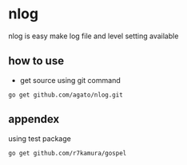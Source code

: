 # nlog

nlog is easy make log file and  level setting available

## how to use

* get source using git command

```
go get github.com/agato/nlog.git
```



## appendex


using test package

```
go get github.com/r7kamura/gospel
```


